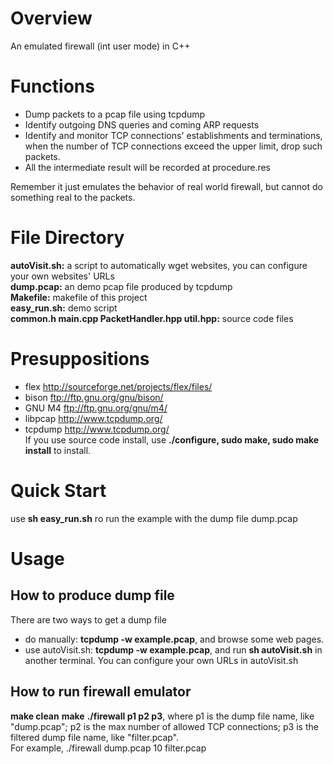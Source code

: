 # Overview
An emulated firewall (int user mode) in C++

# Functions
* Dump packets to a pcap file using tcpdump
* Identify outgoing DNS queries and coming ARP requests
* Identify and monitor TCP connections' establishments and terminations, when the number of TCP connections exceed the upper limit, drop such packets.
* All the intermediate result will be recorded at procedure.res   

Remember it just emulates the behavior of real world firewall, but cannot do something real to the packets.   

# File Directory
**autoVisit.sh:** a script to automatically wget websites, you can configure your own websites' URLs   
**dump.pcap:** an demo pcap file produced by tcpdump   
**Makefile:** makefile of this project   
**easy_run.sh:** demo script   
**common.h main.cpp PacketHandler.hpp util.hpp:** source code files    

# Presuppositions
* flex http://sourceforge.net/projects/flex/files/    
* bison ftp://ftp.gnu.org/gnu/bison/    
* GNU M4 ftp://ftp.gnu.org/gnu/m4/    
* libpcap http://www.tcpdump.org/    
* tcpdump http://www.tcpdump.org/    
If you use source code install, use **./configure, sudo make, sudo make install** to install.

# Quick Start
use **sh easy_run.sh** ro run the example with the dump file dump.pcap

# Usage
## How to produce dump file
There are two ways to get a dump file
* do manually:
**tcpdump -w example.pcap**, and browse some web pages.
* use autoVisit.sh:
**tcpdump -w example.pcap**, and run **sh autoVisit.sh** in another terminal. You can configure your own URLs in autoVisit.sh

## How to run firewall emulator
**make clean**
**make**
**./firewall p1 p2 p3**, where p1 is the dump file name, like "dump.pcap"; p2 is the max number of allowed TCP connections; p3 is the filtered dump file name, like "filter.pcap".    
For example, ./firewall dump.pcap 10 filter.pcap



